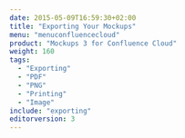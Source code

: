 ```yaml
---
date: 2015-05-09T16:59:30+02:00
title: "Exporting Your Mockups"
menu: "menuconfluencecloud" 
product: "Mockups 3 for Confluence Cloud"
weight: 160
tags:
  - "Exporting"
  - "PDF"
  - "PNG"
  - "Printing"
  - "Image"
include: "exporting"
editorversion: 3
---
```

